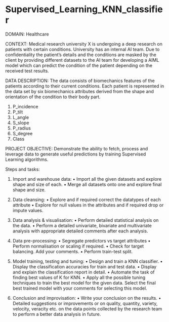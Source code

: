 # Supervised_Learning_KNN_classifier

DOMAIN: Healthcare

 
CONTEXT: Medical research university X is undergoing a deep research on patients with certain conditions.
University has an internal AI team. Due to confidentiality the patient’s details and the conditions are masked by
the client by providing different datasets to the AI team for developing a AIML model which can predict the
condition of the patient depending on the received test results.

DATA DESCRIPTION: 
The data consists of biomechanics features of the patients according to their current
conditions. Each patient is represented in the data set by six biomechanics attributes derived from the shape and
orientation of the condition to their body part.
1. P_incidence
2. P_tilt
3. L_angle
4. S_slope
5. P_radius
6. S_degree
7. Class

PROJECT OBJECTIVE:
Demonstrate the ability to fetch, process and leverage data to generate useful predictions
by training Supervised Learning algorithms.

Steps and tasks:

1. Import and warehouse data:
• Import all the given datasets and explore shape and size of each.
• Merge all datasets onto one and explore final shape and size.

2. Data cleansing:
• Explore and if required correct the datatypes of each attribute
• Explore for null values in the attributes and if required drop or impute values.

3. Data analysis & visualisation:
• Perform detailed statistical analysis on the data.
• Perform a detailed univariate, bivariate and multivariate analysis with appropriate detailed comments after each
analysis.

4. Data pre-processing:
• Segregate predictors vs target attributes
• Perform normalisation or scaling if required.
• Check for target balancing. Add your comments.
• Perform train-test split.

5. Model training, testing and tuning:
• Design and train a KNN classifier.
• Display the classification accuracies for train and test data.
• Display and explain the classification report in detail.
• Automate the task of finding best values of K for KNN.
• Apply all the possible tuning techniques to train the best model for the given data. Select the final best trained
model with your comments for selecting this model.

6. Conclusion and improvisation:
• Write your conclusion on the results.
• Detailed suggestions or improvements or on quality, quantity, variety, velocity, veracity etc. on the data points
collected by the research team to perform a better data analysis in future.
